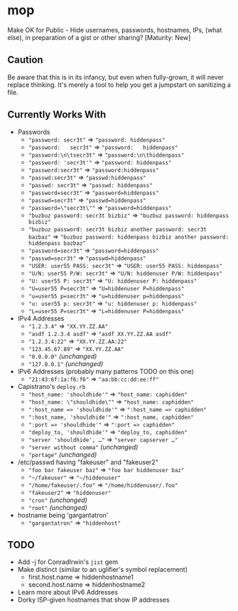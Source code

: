 mop
===

Make OK for Public - Hide usernames, passwords, hostnames, IPs, (what else), in preparation of a gist or other sharing? [Maturity: New]

Caution
-------

Be aware that this is in its infancy, but even when fully-grown, it will never
replace thinking. It's merely a tool to help you get a jumpstart on sanitizing
a file.

Currently Works With
--------------------

- Passwords
  - `"password: secr3t"` ⇒ `"password: hiddenpass"`
  - `"password:   secr3t"` ⇒ `"password:   hiddenpass"`
  - `"password:\n\tsecr3t"` ⇒ `"password:\n\thiddenpass"`
  - `"password: 'secr3t'"` ⇒ `"password: hiddenpass"`
  - `"password:secr3t"` ⇒ `"password:hiddenpass"`
  - `"passwd:secr3t"` ⇒ `"passwd:hiddenpass"`
  - `"passwd: secr3t"` ⇒ `"passwd: hiddenpass"`
  - `"password=secr3t"` ⇒ `"password=hiddenpass"`
  - `"passwd=secr3t"` ⇒ `"passwd=hiddenpass"`
  - `"password=\"secr3t\""` ⇒ `"password=hiddenpass"`
  - `"buzbuz password: secr3t bizbiz"` ⇒ `"buzbuz password: hiddenpass bizbiz"`
  - `"buzbuz password: secr3t bizbiz another password: secr3t bazbaz"` ⇒ `"buzbuz password: hiddenpass bizbiz another password: hiddenpass bazbaz"`
  - `"password=secr3t"` ⇒ `"password=hiddenpass"`
  - `"passwd=secr3t"` ⇒ `"passwd=hiddenpass"`
  - `"USER: user55 PASS: secr3t"` ⇒ `"USER: user55 PASS: hiddenpass"`
  - `"U/N: user55 P/W: secr3t"` ⇒ `"U/N: hiddenuser P/W: hiddenpass"`
  - `"U: user55 P: secr3t"` ⇒ `"U: hiddenuser P: hiddenpass"`
  - `"U=user55 P=secr3t"` ⇒ `"U=hiddenuser P=hiddenpass"`
  - `"u=user55 p=secr3t"` ⇒ `"u=hiddenuser p=hiddenpass"`
  - `"u: user55 p: secr3t"` ⇒ `"u: hiddenuser p: hiddenpass"`
  - `"L=user55 P=secr3t"` ⇒ `"L=hiddenuser P=hiddenpass"`
- IPv4 Addresses
  - `"1.2.3.4"` ⇒ `"XX.YY.ZZ.AA"`
  - `"asdf 1.2.3.4 asdf"` ⇒ `"asdf XX.YY.ZZ.AA asdf"`
  - `"1.2.3.4:22"` ⇒ `"XX.YY.ZZ.AA:22"`
  - `"123.45.67.89"` ⇒ `"XX.YY.ZZ.AA"`
  - `"0.0.0.0"` _(unchanged)_
  - `"127.0.0.1"` _(unchanged)_
- IPv6 Addresses (probably many patterns TODO on this one)
  - `"21:43:6f:1a:f6:f6"` ⇒ `"aa:bb:cc:dd:ee:ff"`
- Capistrano's `deploy.rb`
  - `"host_name: 'shouldhide'"` ⇒ `"host_name: caphidden"`
  - `"host_name: \"shouldhide\""` ⇒ `"host_name: caphidden"`
  - `":host_name => 'shouldhide'"` ⇒ `":host_name => caphidden"`
  - `":host_name, 'shouldhide'"` ⇒ `":host_name, caphidden"`
  - `":port => 'shouldhide'"` ⇒ `":port => caphidden"`
  - `"deploy_to, 'shouldhide'"` ⇒ `"deploy_to, caphidden"`
  - `"server 'shouldhide', …"` ⇒ `"server capserver …"`
  - `"server without comma"` _(unchanged)_
  - `"portage"` _(unchanged)_
- /etc/passwd having "fakeuser" and "fakeuser2"
  - `"foo bar fakeuser baz"` ⇒ `"foo bar hiddenuser baz"`
  - `"~/fakeuser"` ⇒ `"~/hiddenuser"`
  - `"/home/fakeuser/.foo"` ⇒ `"/home/hiddenuser/.foo"`
  - `"fakeuser2"` ⇒ `"hiddenuser"`
  - `"cron"` _(unchanged)_
  - `"root"` _(unchanged)_
- hostname being 'gargantatron'
  - `"gargantatron"` ⇒ `"hiddenhost"`


TODO
----

- Add -j for ConradIrwin's `jist` gem
- Make distinct (similar to an uglifier's symbol replacement)
  - first.host.name ⇒ hiddenhostname1
  - second.host.name ⇒ hiddenhostname2
- Learn more about IPv6 Addresses
- Dorky ISP-given hostnames that show IP addresses

